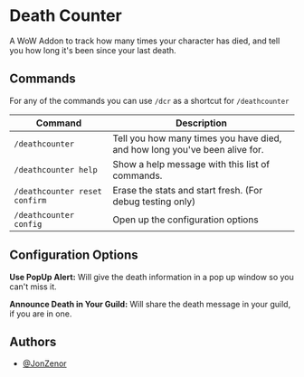 # Death Counter

A WoW Addon to track how many times your character has died, and tell you how long it's been since your last death.


## Commands

For any of the commands you can use ``/dcr`` as a shortcut for ``/deathcounter``

| Command  | Description |
| ------------- | ------------- |
| ``/deathcounter`` | Tell you how many times you have died, and how long you've been alive for. |
| ``/deathcounter help`` | Show a help message with this list of commands. |
| ``/deathcounter reset confirm`` | Erase the stats and start fresh. (For debug testing only) |
| ``/deathcounter config`` | Open up the configuration options |


## Configuration Options

**Use PopUp Alert:** Will give the death information in a pop up window so you can't miss it.

**Announce Death in Your Guild:** Will share the death message in your guild, if you are in one.


## Authors

- [@JonZenor](https://www.github.com/JonZenor)

